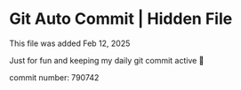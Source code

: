 # Git Auto Commit | Hidden File

This file was added Feb 12, 2025

Just for fun and keeping my daily git commit active 🤪

commit number: 790742
